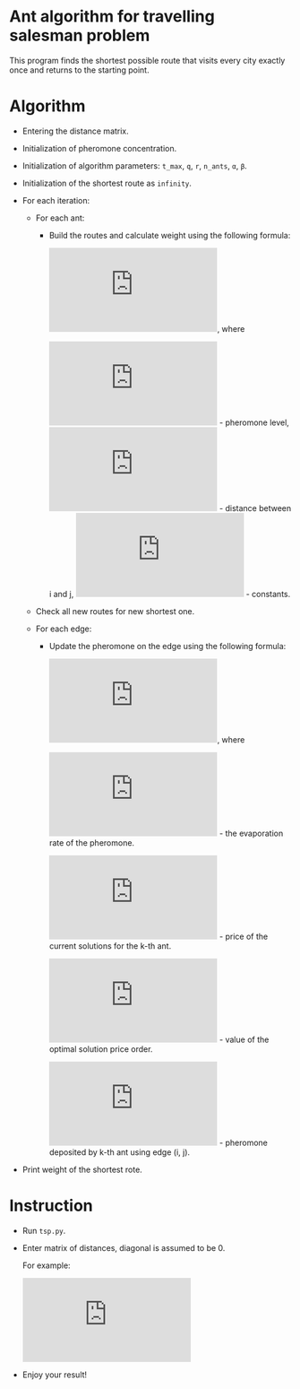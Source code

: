 # Ant algorithm for travelling salesman problem

This program finds the shortest possible route that visits every city exactly once and returns to the starting point.

# Algorithm
- Entering the distance matrix.
- Initialization of pheromone concentration.
- Initialization of algorithm parameters: `t_max`, `q`, `r`, `n_ants`, `α`, `β`.
- Initialization of the shortest route as `infinity`.
- For each iteration:
    - For each ant:
        - Build the routes and calculate weight using the following formula:
        
            ![equation](https://latex.codecogs.com/gif.latex?P_%7Bij%7D%3D%5Cfrac%7B%5Ctau_%7Bij%7D%5E%7B%5Calpha%20%7D%28%5Cfrac%7B1%7D%7Bd_%7Bij%7D%7D%29%5E%7B%5Cbeta%20%7D%7D%7B%5Csum_%7Bj%5Cin%20allowed%20nodes%7D%5Ctau_%7Bij%7D%5E%7B%5Calpha%20%7D%28%5Cfrac%7B1%7D%7Bd_%7Bij%7D%7D%29%5E%7B%5Cbeta%20%7D%7D), where
            
            ![equation](https://latex.codecogs.com/gif.latex?%5Ctau%20_%7Bij%7D%28t%29) - pheromone level,
            ![equation](https://latex.codecogs.com/gif.latex?d%20_%7Bij%7D) - distance between i and j,
            ![equation](https://latex.codecogs.com/gif.latex?%5Calpha%20%2C%5Cbeta) - constants.
    - Check all new routes for new shortest one.
    - For each edge:
    
        - Update the pheromone on the edge using the following formula:
        
            ![equation](https://latex.codecogs.com/gif.latex?%5Ctau%20_%7Bij%7D%28t&plus;1%29%3D%281-%5Crho%20%29%5Ctau%20_%7Bij%7D%28t%29&plus;%5Csum_%7Bk%5Cin%20colonyThatUsedEdge%28i%2Cj%29%7D%5Cfrac%7BQ%7D%7BL_%7Bk%7D%7D), where
            
            ![equation](https://latex.codecogs.com/gif.latex?%5Crho) - the evaporation rate of the pheromone.
            
            ![equation](https://latex.codecogs.com/gif.latex?L_%7Bk%7D) - price of the current solutions for the k-th ant.
            
            ![equation](https://latex.codecogs.com/gif.latex?Q) - value of the optimal solution price order.
            
            ![equation](https://latex.codecogs.com/gif.latex?%5Cfrac%7BQ%7D%7BL_%7Bk%7D%28t%29%7D) - pheromone deposited by k-th ant using edge (i, j).
            
- Print weight of the shortest rote.  

# Instruction
- Run `tsp.py`.
- Enter matrix of distances, diagonal is assumed to be 0.

    For example: 


   ![equation](https://latex.codecogs.com/gif.latex?%5Cbegin%7Bpmatrix%7D%200%20%26%202%20%26%2030%20%26%201%20%26%20%5C%5C%204%20%26%200%20%26%2047%20%26%207%20%26%20%5C%5C%2031%20%26%2033%20%26%200%20%26%2036%20%26%20%5C%5C%2020%20%26%2013%20%26%2016%20%26%2028%20%26%20%5C%5C%209%20%26%2036%20%26%2022%20%26%200%20%26%20%5Cend%7Bpmatrix%7D)
- Enjoy your result!
